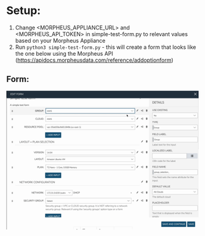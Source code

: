 # Setup:
1. Change <MORPHEUS_APPLIANCE_URL> and <MORPHEUS_API_TOKEN> in simple-test-form.py to relevant values based on your Morpheus Appliance
2. Run `python3 simple-test-form.py` - this will create a form that looks like the one below using the Morpheus API (https://apidocs.morpheusdata.com/reference/addoptionform) 

## Form:
![](https://github.com/uthm4n/sample-option-forms/blob/main/simple-test-form/simple-test-form.gif)
